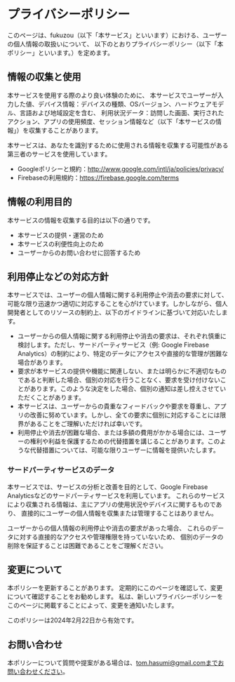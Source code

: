 # プライバシーポリシー

このページは、fukuzou（以下「本サービス」といいます）における、ユーザーの個人情報の取扱いについて、
以下のとおりプライバシーポリシー（以下「本ポリシー」といいます。）を定めます。

## 情報の収集と使用
本サービスを使用する際のより良い体験のために、
本サービスでユーザーが入力した値、デバイス情報：デバイスの種類、OSバージョン、ハードウェアモデル、言語および地域設定を含む、
利用状況データ：訪問した画面、実行されたアクション、アプリの使用頻度、セッション情報など（以下「本サービスの情報」）を収集することがあります。

本サービスは、あなたを識別するために使用される情報を収集する可能性がある第三者のサービスを使用しています。
- Googleポリシーと規約：http://www.google.com/intl/ja/policies/privacy/
- Firebaseの利用規約：https://firebase.google.com/terms

## 情報の利用目的
本サービスの情報を収集する目的は以下の通りです。
- 本サービスの提供・運営のため
- 本サービスの利便性向上のため
- ユーザーからのお問い合わせに回答するため

## 利用停止などの対応方針
本サービスでは、ユーザーの個人情報に関する利用停止や消去の要求に対して、可能な限り迅速かつ適切に対応することを心がけています。しかしながら、個人開発者としてのリソースの制約上、以下のガイドラインに基づいて対応いたします。
- ユーザーからの個人情報に関する利用停止や消去の要求は、それぞれ慎重に検討します。ただし、サードパーティサービス（例: Google Firebase Analytics）の制約により、特定のデータにアクセスや直接的な管理が困難な場合があります。
- 要求が本サービスの提供や機能に関連しない、または明らかに不適切なものであると判断した場合、個別の対応を行うことなく、要求を受け付けないことがあります。このような決定をした場合、個別の通知は差し控えさせていただくことがあります。
- 本サービスは、ユーザーからの貴重なフィードバックや要求を尊重し、アプリの改善に努めています。しかし、全ての要求に個別に対応することには限界があることをご理解いただければ幸いです。
- 利用停止や消去が困難な場合、または多額の費用がかかる場合には、ユーザーの権利や利益を保護するための代替措置を講じることがあります。このような代替措置については、可能な限りユーザーに情報を提供いたします。

### サードパーティサービスのデータ
本サービスでは、サービスの分析と改善を目的として、Google Firebase Analyticsなどのサードパーティサービスを利用しています。
これらのサービスにより収集される情報は、主にアプリの使用状況やデバイスに関するものであり、
直接的にユーザーの個人情報を収集または管理することはありません。

ユーザーからの個人情報の利用停止や消去の要求があった場合、
これらのデータに対する直接的なアクセスや管理権限を持っていないため、
個別のデータの削除を保証することは困難であることをご理解ください。

## 変更について
本ポリシーを更新することがあります。
定期的にこのページを確認して、変更について確認することをお勧めします。
私は、新しいプライバシーポリシーをこのページに掲載することによって、変更を通知いたします。

このポリシーは2024年2月22日から有効です。

## お問い合わせ
本ポリシーについて質問や提案がある場合は、tom.hasumi@gmail.comまでお問い合わせください。
